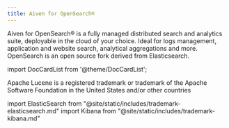 ```yaml
---
title: Aiven for OpenSearch®
---
```


Aiven for OpenSearch® is a fully managed distributed search and
analytics suite, deployable in the cloud of your choice. Ideal for logs
management, application and website search, analytical aggregations and
more. OpenSearch is an open source fork derived from Elasticsearch.

import DocCardList from '@theme/DocCardList';

<DocCardList />

Apache Lucene is a registered trademark or trademark of the Apache
Software Foundation in the United States and/or other countries

import ElasticSearch from "@site/static/includes/trademark-elasticsearch.md"
import Kibana from "@site/static/includes/trademark-kibana.md"

<ElasticSearch/>
<Kibana/>
